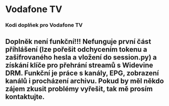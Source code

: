 <h1>Vodafone TV</h1>
<p>
<h3>Kodi doplňek pro Vodafone TV</h3>
<p>
<h2><b>Doplněk není funkční!!!</b> Nefunguje první část příhlášení (lze pořešit odchycením tokenu a zašifrovaného hesla a vložení do session.py) a získání klíče pro přehrání streamů s Widevine DRM. Funkční je práce s kanály, EPG, zobrazení kanálů i procházení archivu. Pokud by měl někdo zájem zkusit problémy vyřešit, tak mě prosím kontaktujte.</h2>
</p>
